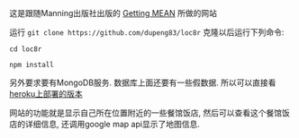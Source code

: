 这是跟随Manning出版社出版的 [Getting MEAN](https://www.manning.com/books/getting-mean-with-mongo-express-angular-and-node) 所做的网站

运行 `git clone https://github.com/dupeng83/loc8r` 克隆以后运行下列命令:

`cd loc8r`

`npm install`

另外要求要有MongoDB服务. 数据库上面还要有一些假数据. 所以可以直接看[heroku上部署的版本](https://dashboard.heroku.com/apps/polar-everglades-51295)

网站的功能就是显示自己所在位置附近的一些餐馆饭店, 然后可以查看这个餐馆饭店的详细信息, 还调用google map api显示了地图信息.
